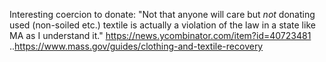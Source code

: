 
Interesting coercion to donate:
"Not that anyone will care but _not_ donating used (non-soiled etc.) textile is actually a violation of the law in a state like MA as I understand it." https://news.ycombinator.com/item?id=40723481
..https://www.mass.gov/guides/clothing-and-textile-recovery
